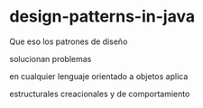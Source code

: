 # design-patterns-in-java

Que eso los patrones de diseño

solucionan problemas

en cualquier lenguaje orientado a objetos aplica


estructurales 
creacionales
y de comportamiento
